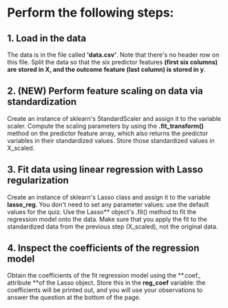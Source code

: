 # Perform the following steps:
## 1. Load in the data

The data is in the file called **'data.csv'**. Note that there's no header row on this file.
Split the data so that the six predictor features **(first six columns) are stored in X, and the outcome feature (last column) is stored in y**.

## 2. (NEW) Perform feature scaling on data via standardization

Create an instance of sklearn's StandardScaler and assign it to the variable scaler.
Compute the scaling parameters by using the **.fit_transform()** method on the predictor feature array, which also returns the predictor variables in their standardized values. Store those standardized values in X_scaled.
## 3. Fit data using linear regression with Lasso regularization

Create an instance of sklearn's Lasso class and assign it to the variable **lasso_reg**. You don't need to set any parameter values: use the default values for the quiz.
Use the Lasso** object's .fit() method to fit the regression model onto the data. Make sure that you apply the fit to the standardized data from the previous step (X_scaled), not the original data.
## 4. Inspect the coefficients of the regression model

Obtain the coefficients of the fit regression model using the **.coef_ attribute **of the Lasso object. Store this in the **reg_coef** variable: the coefficients will be printed out, and you will use your observations to answer the question at the bottom of the page.
